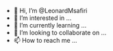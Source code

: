 - 👋 Hi, I’m @LeonardMsafiri
- 👀 I’m interested in ...
- 🌱 I’m currently learning ...
- 💞️ I’m looking to collaborate on ...
- 📫 How to reach me ...

<!---
LeonardMsafiri/LeonardMsafiri is a ✨ special ✨ repository because its `README.md` (this file) appears on your GitHub profile.
You can click the Preview link to take a look at your changes.
--->

